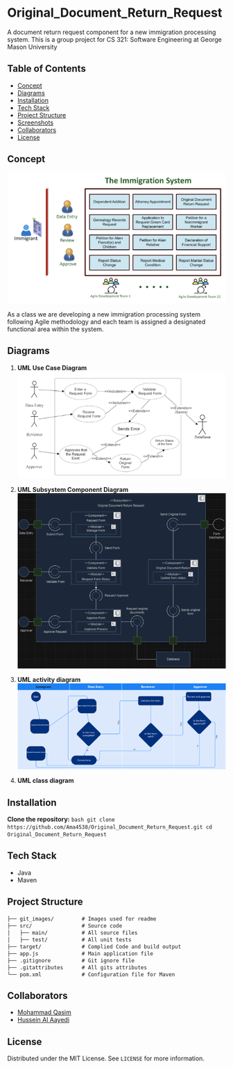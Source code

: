 # Original_Document_Return_Request
A document return request component for a new immigration processing system. This is a group project for CS 321: Software Engineering at George Mason University

## Table of Contents
- [Concept](#concept)
- [Diagrams](#diagrams)
- [Installation](#installation)
- [Tech Stack](#tech-stack)
- [Project Structure](#project-structure)
- [Screenshots](#screenshots)
- [Collaborators](#collaborators)
- [License](#license)

## Concept
![System Concept](./git_images/SystemConcept.png)

As a class we are developing a new immigration processing system following Agile methodology and each team is assigned a designated functional area within the system.

## Diagrams
1. **UML Use Case Diagram**
![UML UseCase Diagram](./git_images/UML_Use_Case.png)

2. **UML Subsystem Component Diagram**
![UML Subsystem Component Diagram](./git_images/UML_Subsystem_Component_Diagram.png)

3. **UML activity diagram**
![UML_Activity_Diagram](./git_images/UML_Activity_Diagram.png)

4. **UML class diagram**

## Installation
**Clone the repository:**
    ```bash
    git clone https://github.com/Ama4538/Original_Document_Return_Request.git
    cd Original_Document_Return_Request
    ```

## Tech Stack
- Java
- Maven

## Project Structure
```
├── git_images/         # Images used for readme
├── src/                # Source code
│   ├── main/           # All source files
│   ├── test/           # All unit tests
├── target/             # Complied Code and build output
├── app.js              # Main application file
├── .gitignore          # Git ignore file
├── .gitattributes      # All gits attributes
└── pom.xml             # Configuration file for Maven
```

## Collaborators
- [Mohammad Qasim](https://github.com/MoeQasim111)
- [Hussein Al Aayedi](https://github.com/husseinAl2)


## License
Distributed under the MIT License. See `LICENSE` for more information.